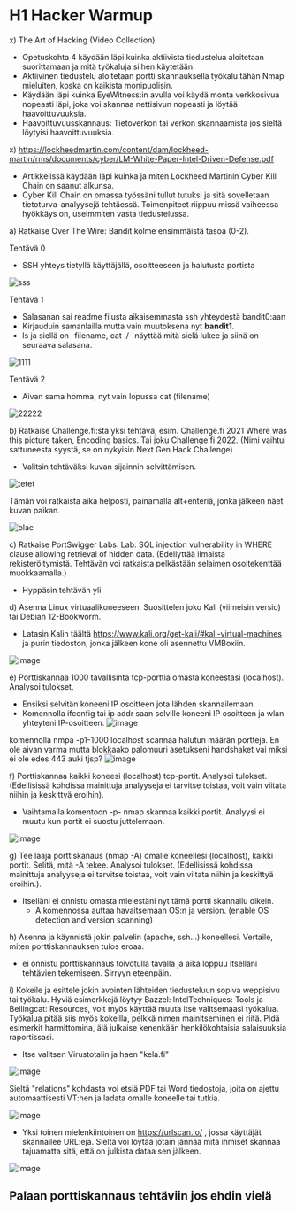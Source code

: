 # H1 Hacker Warmup

x) The Art of Hacking (Video Collection) 
- Opetuskohta 4 käydään läpi kuinka aktiivista tiedustelua aloitetaan suorittamaan ja mitä työkaluja siihen käytetään.
- Aktiivinen tiedustelu aloitetaan portti skannauksella työkalu tähän Nmap mieluiten, koska on kaikista monipuolisin.
- Käydään läpi kuinka EyeWitness:in avulla voi käydä monta verkkosivua nopeasti läpi, joka voi skannaa nettisivun nopeasti ja löytää haavoittuvuuksia.
- Haavoittuvuusskannaus: Tietoverkon tai  verkon skannaamista jos sieltä löytyisi haavoittuvuuksia. 

x) https://lockheedmartin.com/content/dam/lockheed-martin/rms/documents/cyber/LM-White-Paper-Intel-Driven-Defense.pdf
- Artikkelissä käydään läpi kuinka ja miten Lockheed Martinin Cyber Kill Chain on saanut alkunsa. 
- Cyber Kill Chain on omassa työssäni tullut tutuksi ja sitä sovelletaan tietoturva-analyysejä tehtäessä. Toimenpiteet riippuu missä vaiheessa hyökkäys on, useimmiten vasta tiedustelussa. 

a) Ratkaise Over The Wire: Bandit kolme ensimmäistä tasoa (0-2).

Tehtävä 0
- SSH yhteys tietyllä käyttäjällä, osoitteeseen ja halutusta portista

![sss](https://github.com/ball1n/Tunkeutumistestaus/assets/117892213/08d61ade-2681-4723-a623-cf3aa0370a73)

Tehtävä 1
- Salasanan sai readme filusta aikaisemmasta ssh yhteydestä bandit0:aan
- Kirjauduin samanlailla mutta vain muutoksena nyt **bandit1**. 
- ls ja siellä on -filename, cat ./- näyttää mitä sielä lukee ja siinä on seuraava salasana.

![1111](https://github.com/ball1n/Tunkeutumistestaus/assets/117892213/e310e8cb-8cf7-4405-8e3c-b4754bbafbee)

Tehtävä 2
- Aivan sama homma, nyt vain lopussa cat (filename)

![22222](https://github.com/ball1n/Tunkeutumistestaus/assets/117892213/d3879a07-4c88-4a66-bcc8-4ebb6b42644c)

b) Ratkaise Challenge.fi:stä yksi tehtävä, esim. Challenge.fi 2021 Where was this picture taken, Encoding basics. Tai joku Challenge.fi 2022. (Nimi vaihtui sattuneesta syystä, se on nykyisin Next Gen Hack Challenge)

- Valitsin tehtäväksi kuvan sijainnin selvittämisen.

![tetet](https://github.com/ball1n/Tunkeutumistestaus/assets/117892213/e3ccf0b0-c3d7-46df-a2b4-016faed45c92)

Tämän voi ratkaista aika helposti, painamalla alt+enteriä, jonka jälkeen näet kuvan paikan. 

![blac](https://github.com/ball1n/Tunkeutumistestaus/assets/117892213/a66a23c5-a863-4438-8f29-542129f0e080)

c) Ratkaise PortSwigger Labs: Lab: SQL injection vulnerability in WHERE clause allowing retrieval of hidden data. (Edellyttää ilmaista rekisteröitymistä. Tehtävän voi ratkaista pelkästään selaimen osoitekenttää muokkaamalla.)

- Hyppäsin tehtävän yli

d) Asenna Linux virtuaalikoneeseen. Suosittelen joko Kali (viimeisin versio) tai Debian 12-Bookworm.

- Latasin Kalin täältä https://www.kali.org/get-kali/#kali-virtual-machines ja purin tiedoston, jonka jälkeen kone oli asennettu VMBoxiin.

![image](https://github.com/ball1n/Tunkeutumistestaus/assets/117892213/71b95b84-1a70-4de1-8563-5d40790aba93)

e) Porttiskannaa 1000 tavallisinta tcp-porttia omasta koneestasi (localhost). Analysoi tulokset.

- Ensiksi selvitän koneeni IP osoitteen jota lähden skannailemaan.
- Komennolla ifconfig tai ip addr saan selville koneeni IP osoitteen ja wlan yhteyteni IP-osoitteen.
![image](https://github.com/ball1n/Tunkeutumistestaus/assets/117892213/7d789227-0f9a-4b0e-8c53-fdeb6e0a3295)

komennolla nmpa -p1-1000 localhost scannaa halutun määrän portteja.
En ole aivan varma mutta blokkaako palomuuri asetukseni handshaket vai miksi ei ole edes 443 auki tjsp?
![image](https://github.com/ball1n/Tunkeutumistestaus/assets/117892213/9c50f849-1e99-4e6a-aa47-789636aec37b)

f) Porttiskannaa kaikki koneesi (localhost) tcp-portit. Analysoi tulokset. (Edellisissä kohdissa mainittuja analyyseja ei tarvitse toistaa, voit vain viitata niihin ja keskittyä eroihin).

- Vaihtamalla komentoon -p- nmap skannaa kaikki portit. Analyysi ei muutu kun portit ei suostu juttelemaan.

![image](https://github.com/ball1n/Tunkeutumistestaus/assets/117892213/71482487-f9bb-4df9-b664-ec82ac4a0325)

g) Tee laaja porttiskanaus (nmap -A) omalle koneellesi (localhost), kaikki portit. Selitä, mitä -A tekee. Analysoi tulokset. (Edellisissä kohdissa mainittuja analyyseja ei tarvitse toistaa, voit vain viitata niihin ja keskittyä eroihin.).

- Itselläni ei onnistu omasta mielestäni nyt tämä portti skannailu oikein. 
  - A komennossa auttaa havaitsemaan OS:n ja version. (enable OS detection and version scanning)

h) Asenna ja käynnistä jokin palvelin (apache, ssh...) koneellesi. Vertaile, miten porttiskannauksen tulos eroaa.

- ei onnistu porttiskannaus toivotulla tavalla ja aika loppuu itselläni tehtävien tekemiseen. Sirryyn eteenpäin. 

i) Kokeile ja esittele jokin avointen lähteiden tiedusteluun sopiva weppisivu tai työkalu. Hyviä esimerkkejä löytyy Bazzel: IntelTechniques: Tools ja Bellingcat: Resources, voit myös käyttää muuta itse valitsemaasi työkalua. Työkalua pitää siis myös kokeilla, pelkkä nimen mainitseminen ei riitä. Pidä esimerkit harmittomina, älä julkaise kenenkään henkilökohtaisia salaisuuksia raportissasi.

- Itse valitsen Virustotalin ja haen "kela.fi" 

![image](https://github.com/ball1n/Tunkeutumistestaus/assets/117892213/41bb80fd-64fa-49a2-998d-d4252d1c2d76)

Sieltä "relations" kohdasta voi etsiä PDF tai Word tiedostoja, joita on ajettu automaattisesti VT:hen ja ladata omalle koneelle tai tutkia. 

![image](https://github.com/ball1n/Tunkeutumistestaus/assets/117892213/f55734c5-aa87-4b97-811a-16cc2e0ef3ca)

- Yksi toinen mielenkiintoinen on https://urlscan.io/ , jossa käyttäjät skannailee URL:eja. Sieltä voi löytää jotain jännää mitä ihmiset skannaa tajuamatta sitä, että on julkista dataa sen jälkeen.

![image](https://github.com/ball1n/Tunkeutumistestaus/assets/117892213/32736e62-88cf-4c94-9360-04600018a471)

## Palaan porttiskannaus tehtäviin jos ehdin vielä

